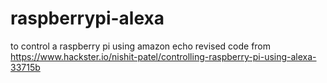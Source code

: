 # raspberrypi-alexa
to control a raspberry pi using amazon echo
revised code from https://www.hackster.io/nishit-patel/controlling-raspberry-pi-using-alexa-33715b
